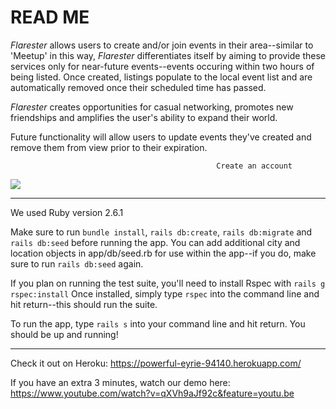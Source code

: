 # READ ME

*Flarester* allows users to create and/or join events in their area--similar to 'Meetup' in this way, *Flarester* differentiates itself by aiming to provide these services only for near-future events--events occuring within two hours of being listed. Once created, listings populate to the local event list and are automatically removed once their scheduled time has passed.  

*Flarester* creates opportunities for casual networking, promotes new friendships and amplifies the user's ability to expand their world.

Future functionality will allow users to update events they've created and remove them from view prior to their expiration. 



                                                  Create an account
                                                  
![](eventFlare_create.gif)

-----------------------------------------------------------------------------------------------------------------------------------
We used Ruby version 2.6.1

Make sure to run `bundle install`, `rails db:create`, `rails db:migrate` and `rails db:seed` before running the app. 
You can add additional city and location objects in app/db/seed.rb for use within the app--if you do, make sure to run 
`rails db:seed` again. 

If you plan on running the test suite, you'll need to install Rspec with `rails g rspec:install` 
Once installed, simply type `rspec` into the command line and hit return--this should run the suite.

To run the app, type `rails s` into your command line and hit return. You should be up and running!

-----------------------------------------------------------------------------------------------------------------------



Check it out on Heroku:
https://powerful-eyrie-94140.herokuapp.com/

If you have an extra 3 minutes, watch our demo here:
https://www.youtube.com/watch?v=qXVh9aJf92c&feature=youtu.be




